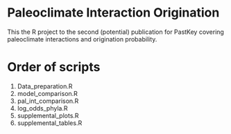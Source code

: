 # Paleoclimate Interaction Origination

This the R project to the second (potential) publication for PastKey covering paleoclimate interactions and origination probability.  
  
# Order of scripts  
  
1. Data_preparation.R  
2. model_comparison.R  
3. pal_int_comparison.R  
4. log_odds_phyla.R  
5. supplemental_plots.R  
6. supplemental_tables.R  
